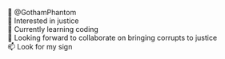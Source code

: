 👋 @GothamPhantom<br>
👀 Interested in justice<br>
🌱 Currently learning coding<br>
💞️ Looking forward to collaborate on bringing corrupts to justice<br>
📫 Look for my sign
